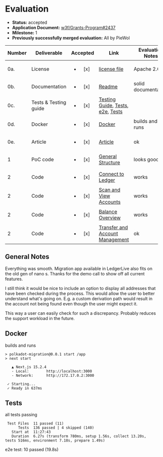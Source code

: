 # Evaluation

- **Status:** accepted
- **Application Document:** [w3f/Grants-Program#2437](https://github.com/w3f/Grants-Program/pull/2437)
- **Milestone:** 1
- **Previously successfully merged evaluation:** All by PieWol

| Number | Deliverable | Accepted | Link | Evaluation Notes |
| ------ | ----------- | :------: | ---- |----------------- |
| 0a. | License |<ul><li>[x] </li></ul> | [license file](https://github.com/Zondax/polkadot-web-migration?tab=Apache-2.0-1-ov-file#readme) | Apache 2.0 | 
| 0b.  | Documentation |<ul><li>[x] </li></ul> | [Readme](https://github.com/Zondax/polkadot-web-migration?tab=readme-ov-file)| solid documentation | 
| 0c.  | Tests & Testing guide | <ul><li>[x] </li></ul> | [Testing Guide](https://github.com/Zondax/polkadot-web-migration?tab=readme-ov-file), [Tests](https://github.com/Zondax/polkadot-web-migration/tree/main/state/__tests__), [e2e](https://github.com/Zondax/polkadot-web-migration/tree/main/e2e), [Tests](https://github.com/Zondax/polkadot-web-migration/tree/main/lib/__tests__)   | | 
| 0d.  | Docker | <ul><li>[x] </li></ul> | [Docker](https://github.com/Zondax/polkadot-web-migration/blob/main/dockerfile) | builds and runs | 
| 0e.  | Article | <ul><li>[x] </li></ul> | [Article](https://zondax.ch/blog/the-polkadot-ledger-migration-assistant) | ok | 
| 1 | PoC code |<ul><li>[x] </li></ul> | [General Structure](https://github.com/Zondax/polkadot-web-migration) | looks good  | 
| 2 | Code |<ul><li>[x] </li></ul> | [Connect to Ledger](https://github.com/Zondax/polkadot-web-migration/blob/dd6538974904f7825f6c009acbffb106e160e839/lib/ledger/ledgerService.ts#L108) | works |
| 2 | Code |<ul><li>[x] </li></ul> | [Scan and View Accounts](https://github.com/Zondax/polkadot-web-migration/blob/dd6538974904f7825f6c009acbffb106e160e839/state/ledger.ts#L493) | works |
| 2 | Code |<ul><li>[x] </li></ul> | [Balance Overview](https://github.com/Zondax/polkadot-web-migration/blob/dd6538974904f7825f6c009acbffb106e160e839/state/ledger.ts#L563) | works |
| 2 | Code |<ul><li>[x] </li></ul> | [Transfer and Account Management](https://github.com/Zondax/polkadot-web-migration/blob/dd6538974904f7825f6c009acbffb106e160e839/state/ledger.ts#L746) | ok  |



## General Notes
Everything was smooth. Migration app available in LedgerLive also fits on the old gen of nano s. 
Thanks for the demo call to show off all current features.

I still think it would be nice to include an option to display all addresses that have been checked during the process. This would allow the user to better understand what's going on. E.g. a custom derivation path would result in the account not being found even though the user might expect it. 

This way a user can easily check for such a discrepancy. Probably reduces the support workload in the future.


## Docker

builds and runs

````
> polkadot-migration@0.0.1 start /app
> next start

   ▲ Next.js 15.2.4
   - Local:        http://localhost:3000
   - Network:      http://172.17.0.2:3000

 ✓ Starting...
 ✓ Ready in 637ms
````


## Tests
all tests passing

```
 Test Files  11 passed (11)
      Tests  136 passed | 4 skipped (140)
   Start at  11:27:43
   Duration  6.27s (transform 780ms, setup 1.56s, collect 13.20s, tests 516ms, environment 7.18s, prepare 1.49s)
```

e2e test: 10 passed (19.8s)